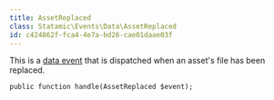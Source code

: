 ```yaml
---
title: AssetReplaced
class: Statamic\Events\Data\AssetReplaced
id: c424862f-fca4-4e7a-bd26-cae01daae03f
---
```

This is a [data event](/addons/events/#data-events) that is dispatched when an asset's file has been replaced.

```
public function handle(AssetReplaced $event);
```

